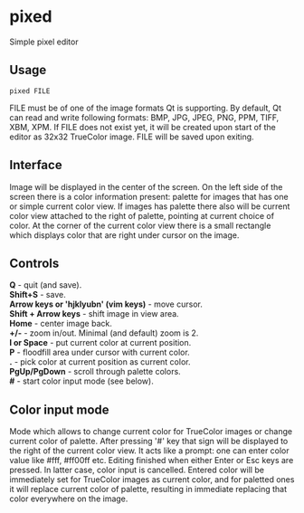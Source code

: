 pixed
=====

Simple pixel editor

Usage
-----
	pixed FILE

FILE must be of one of the image formats Qt is supporting.
By default, Qt can read and write following formats: BMP, JPG, JPEG, PNG, PPM, TIFF, XBM, XPM.
If FILE does not exist yet, it will be created upon start of the editor as 32x32 TrueColor image.
FILE will be saved upon exiting.

Interface
---------
Image will be displayed in the center of the screen.
On the left side of the screen there is a color information present: palette for images that has one or simple current color view.
If images has palette there also will be current color view attached to the right of palette, pointing at current choice of color.
At the corner of the current color view there is a small rectangle which displays color that are right under cursor on the image.

Controls
--------
**Q** - quit (and save).  
**Shift+S** - save.  
**Arrow keys or 'hjklyubn' (vim keys)** - move cursor.  
**Shift + Arrow keys** - shift image in view area.  
**Home** - center image back.  
**+/-** - zoom in/out. Minimal (and default) zoom is 2.  
**I or Space** - put current color at current position.  
**P** - floodfill area under cursor with current color.  
**.** - pick color at current position as current color.  
**PgUp/PgDown** - scroll through palette colors.  
**\#** - start color input mode (see below).  

Color input mode
----------------
Mode which allows to change current color for TrueColor images or change current color of palette.
After pressing '#' key that sign will be displayed to the right of the current color view. It acts like a prompt: one can enter color value like #fff, #ff00ff etc.
Editing finished when either Enter or Esc keys are pressed. In latter case, color input is cancelled.
Entered color will be immediately set for TrueColor images as current color, and for paletted ones it will replace current color of palette, resulting in immediate replacing that color everywhere on the image.
